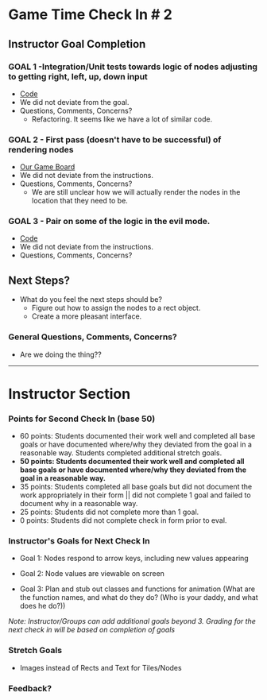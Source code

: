 # Game Time Check In # 2

## Instructor Goal Completion

### GOAL 1 -Integration/Unit tests towards logic of nodes adjusting to getting right, left, up, down input

  - [Code](http://imgur.com/Qf2xuH6)
  - We did not deviate from the goal.
  - Questions, Comments, Concerns?
    - Refactoring. It seems like we have a lot of similar code.

### GOAL 2 - First pass (doesn't have to be successful) of rendering nodes

- [Our Game Board](http://imgur.com/nQXb0DA)
- We did not deviate from the instructions.
- Questions, Comments, Concerns?
  - We are still unclear how we will actually render the nodes in the location that they need to be.

### GOAL 3 - Pair on some of the logic in the evil mode.

- [Code](http://imgur.com/Qf2xuH6)
- We did not deviate from the instructions.
- Questions, Comments, Concerns?

## Next Steps?

- What do you feel the next steps should be?
  - Figure out how to assign the nodes to a rect object.
  - Create a more pleasant interface.

### General Questions, Comments, Concerns?

- Are we doing the thing??

-----

# Instructor Section

### Points for Second Check In (base 50)

* 60 points: Students documented their work well and completed all base goals or have documented where/why they deviated from the goal in a reasonable way. Students completed additional stretch goals.
* **50 points: Students documented their work well and completed all base goals or have documented where/why they deviated from the goal in a reasonable way.**
* 35 points: Students completed all base goals but did not document the work appropriately in their form || did not complete 1 goal and failed to document why in a reasonable way.
* 25 points: Students did not complete more than 1 goal.
* 0 points: Students did not complete check in form prior to eval.

### Instructor's Goals for Next Check In

* Goal 1: Nodes respond to arrow keys, including new values appearing

* Goal 2: Node values are viewable on screen

* Goal 3: Plan and stub out classes and functions for animation (What are the function names, and what do they do? (Who is your daddy, and what does he do?))

_Note: Instructor/Groups can add additional goals beyond 3. Grading for the next check in will be based on completion of goals_

### Stretch Goals

* Images instead of Rects and Text for Tiles/Nodes

### Feedback?
